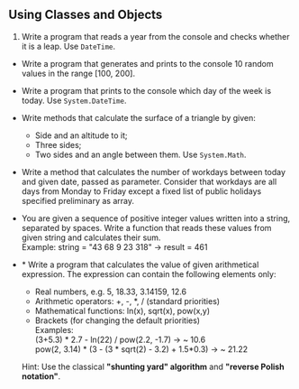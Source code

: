## Using Classes and Objects

1. Write a program that reads a year from the console and checks whether it is a leap. Use `DateTime`.
* Write a program that generates and prints to the console 10 random values in the range [100, 200].
* Write a program that prints to the console which day of the week is today. Use `System.DateTime`.
* Write methods that calculate the surface of a triangle by given:
    * Side and an altitude to it;
    * Three sides;
    * Two sides and an angle between them.  Use `System.Math`.
* Write a method that calculates the number of workdays between today and given date, passed as parameter. Consider that workdays are all days from Monday to Friday except a fixed list of public holidays specified preliminary as array.
* You are given a sequence of positive integer values written into a string, separated by spaces. Write a function that reads these values from given string and calculates their sum.   
  Example: string = "43 68 9 23 318" -> result = 461
* \* Write a program that calculates the value of given arithmetical expression. The expression can contain the following elements only:
    * Real numbers, e.g. 5, 18.33, 3.14159, 12.6
    * Arithmetic operators: +, -, *, / (standard priorities)
    * Mathematical functions: ln(x), sqrt(x), pow(x,y)
    * Brackets (for changing the default priorities)  
    Examples:  
         (3+5.3) * 2.7 - ln(22) / pow(2.2, -1.7) -> ~ 10.6  
         pow(2, 3.14) * (3 - (3 * sqrt(2) - 3.2) + 1.5*0.3) -> ~ 21.22
    
    Hint: Use the classical **"shunting yard" algorithm** and **"reverse Polish notation"**.
